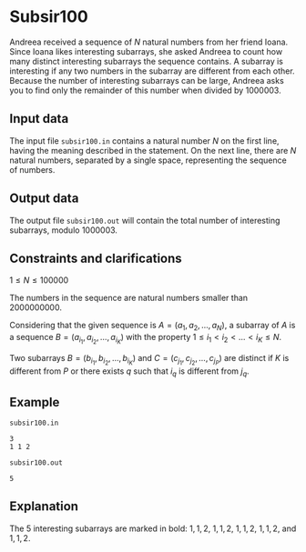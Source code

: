 # Subsir100

Andreea received a sequence of $N$ natural numbers from her friend Ioana. Since Ioana likes interesting subarrays, she asked Andreea to count how many distinct interesting subarrays the sequence contains. A subarray is interesting if any two numbers in the subarray are different from each other. Because the number of interesting subarrays can be large, Andreea asks you to find only the remainder of this number when divided by $1000003$.

## Input data

The input file `subsir100.in` contains a natural number $N$ on the first line, having the meaning described in the statement. On the next line, there are $N$ natural numbers, separated by a single space, representing the sequence of numbers.

## Output data

The output file `subsir100.out` will contain the total number of interesting subarrays, modulo $1000003$.

## Constraints and clarifications

$1 \leq N \leq 100000$

The numbers in the sequence are natural numbers smaller than $2000000000$.

Considering that the given sequence is $A=(a_1, a_2, \dots, a_N)$, a subarray of $A$ is a sequence $B=(a_{i_1}, a_{i_2}, \dots, a_{i_K})$ with the property $1 \leq i_1 < i_2 < \dots < i_K \leq N$.

Two subarrays $B=(b_{i_1}, b_{i_2}, \dots, b_{i_K})$ and $C=(c_{j_1}, c_{j_2}, \dots, c_{j_P})$ are distinct if $K$ is different from $P$ or there exists $q$ such that $i_q$ is different from $j_q$.

## Example

`subsir100.in`

```
3 
1 1 2 
```

`subsir100.out`

```
5 
```

## Explanation

The 5 interesting subarrays are marked in bold: $1, 1, 2$, $1, 1, 2$, $1, 1, 2$, $1, 1, 2$, and $1, 1, 2$.